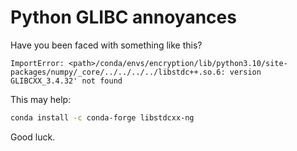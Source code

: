 # Python GLIBC annoyances

Have you been faced with something like this?

```
ImportError: <path>/conda/envs/encryption/lib/python3.10/site-packages/numpy/_core/../../../../libstdc++.so.6: version GLIBCXX_3.4.32' not found
```

This may help:

``` bash
conda install -c conda-forge libstdcxx-ng
```

Good luck.
